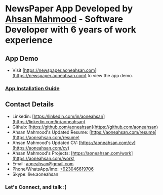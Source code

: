 # NewsPaper App Developed by [Ahsan Mahmood](https://aoneahsan.com) - Software Developer with 6 years of work experience

## App Demo

- Visit [https://newspaper.aoneahsan.com](https://newspaper.aoneahsan.com) to view the app demo.

### [App Installation Guide](./app-installation-guide.pdf)

## Contact Details

- Linkedin: [https://linkedin.com/in/aoneahsan](https://linkedin.com/in/aoneahsan)
- Github: [https://github.com/aoneahsan](https://github.com/aoneahsan)
- Ahsan Mahmood's Updated Resume: [https://aoneahsan.com/resume](https://aoneahsan.com/resume)
- Ahsan Mahmood's Updated CV: [https://aoneahsan.com/cv](https://aoneahsan.com/cv)
- Ahsan Mahmood's Projects: [https://aoneahsan.com/work](https://aoneahsan.com/work)
- Email: [aoneahsan@gmail.com](mailto:aoneahsan@gmail.com)
- Phone/WhatsApp/Imo: [+923046619706](tel:+923046619706)
- Skype: live:aoneahsan

### Let's Connect, and talk :)
